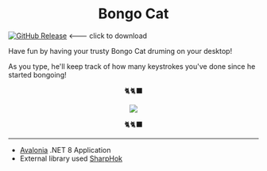 <h1 align="center"> Bongo Cat </h1>

<a href="[/omejia10/BongoCat/releases/download/v1.0.0/BongoCat.exe](https://github.com/omejia10/BongoCat/releases/tag/v1.0.0)"><img alt="GitHub Release" src="https://img.shields.io/github/v/release/omejia10/BongoCat?label=BongoCat&link=https%3A%2F%2Fgithub.com%2Fomejia10%2FBongoCat%2Freleases%2Fdownload%2Fv1.0.0%2FBongoCat.exe"/></a> <--- click to download

<p align="Justified">
  Have fun by having your trusty Bongo Cat druming on your desktop!
</p>
<p align="Justified">
  As you type, he'll keep track of how many keystrokes you've done since he started bongoing!
</p>
<p align="center">🐈🐈‍⬛</p>
<p align="center"> <img src="https://i.pinimg.com/originals/2d/55/0e/2d550e48e5fabf33543b51e4d8ccb335.gif" /> <p>
<p align="center">🐈🐈‍⬛</p>


---
- [Avalonia](https://avaloniaui.net/) .NET 8 Application 
- External library used [SharpHok](https://github.com/TolikPylypchuk/SharpHook)
